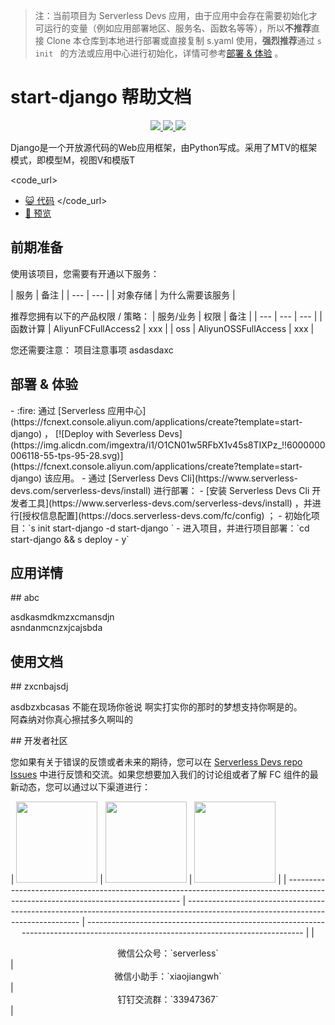 > 注：当前项目为 Serverless Devs 应用，由于应用中会存在需要初始化才可运行的变量（例如应用部署地区、服务名、函数名等等），所以**不推荐**直接 Clone 本仓库到本地进行部署或直接复制 s.yaml 使用，**强烈推荐**通过 `s init ` 的方法或应用中心进行初始化，详情可参考[部署 & 体验](#部署--体验) 。

# start-django 帮助文档

<p align="center" class="flex justify-center">
    <a href="https://www.serverless-devs.com" class="ml-1">
    <img src="http://editor.devsapp.cn/icon?package=start-django&type=packageType">
  </a>
  <a href="http://www.devsapp.cn/details.html?name=start-django" class="ml-1">
    <img src="http://editor.devsapp.cn/icon?package=start-django&type=packageVersion">
  </a>
  <a href="http://www.devsapp.cn/details.html?name=start-django" class="ml-1">
    <img src="http://editor.devsapp.cn/icon?package=start-django&type=packageDownload">
  </a>
</p>

<description>
Django是一个开放源代码的Web应用框架，由Python写成。采用了MTV的框架模式，即模型M，视图V和模版T
</description>

<code_url>

- [:smiley_cat: 代码](http://smiley)
  </code_url>
  <preview>
- [:eyes: 预览](项目预览地址)
  </preview>

## 前期准备

使用该项目，您需要有开通以下服务：

<service>
| 服务 |  备注  |
| --- |  --- |
| 对象存储 |  为什么需要该服务 |
</service>

推荐您拥有以下的产品权限 / 策略：
<auth>
| 服务/业务 | 权限 | 备注 |
| --- | --- | --- |
| 函数计算 | AliyunFCFullAccess2 | xxx |
| oss | AliyunOSSFullAccess | xxx |
</auth>

<remark>
您还需要注意：
项目注意事项
</remark>

<disclaimers>
asdasdaxc
</disclaimers>

## 部署 & 体验

<appcenter>
- :fire: 通过 [Serverless 应用中心](https://fcnext.console.aliyun.com/applications/create?template=start-django) ，
  [![Deploy with Severless Devs](https://img.alicdn.com/imgextra/i1/O1CN01w5RFbX1v45s8TIXPz_!!6000000006118-55-tps-95-28.svg)](https://fcnext.console.aliyun.com/applications/create?template=start-django) 该应用。
</appcenter>
<deploy>
- 通过 [Serverless Devs Cli](https://www.serverless-devs.com/serverless-devs/install) 进行部署：
  - [安装 Serverless Devs Cli 开发者工具](https://www.serverless-devs.com/serverless-devs/install) ，并进行[授权信息配置](https://docs.serverless-devs.com/fc/config) ；
  - 初始化项目：`s init start-django -d start-django `
  - 进入项目，并进行项目部署：`cd start-django && s deploy - y`
</deploy>

## 应用详情

<appdetail>
## abc

asdkasmdkmzxcmansdjn  
asndanmcnzxjcajsbda
</appdetail>

## 使用文档

<usedetail>
## zxcnbajsdj

asdbzxbcasas 不能在现场你爸说
啊实打实你的那时的梦想支持你啊是的。  
阿森纳对你真心擦拭多久啊叫的
</usedetail>

<devgroup>
## 开发者社区

您如果有关于错误的反馈或者未来的期待，您可以在 [Serverless Devs repo Issues](https://github.com/serverless-devs/serverless-devs/issues) 中进行反馈和交流。如果您想要加入我们的讨论组或者了解 FC 组件的最新动态，您可以通过以下渠道进行：

<p align="center">
| <img src="https://serverless-article-picture.oss-cn-hangzhou.aliyuncs.com/1635407298906_20211028074819117230.png" width="130px" > | <img src="https://serverless-article-picture.oss-cn-hangzhou.aliyuncs.com/1635407044136_20211028074404326599.png" width="130px" > | <img src="https://serverless-article-picture.oss-cn-hangzhou.aliyuncs.com/1635407252200_20211028074732517533.png" width="130px" > |
| --------------------------------------------------------------------------------------------------------------------------------- | --------------------------------------------------------------------------------------------------------------------------------- | --------------------------------------------------------------------------------------------------------------------------------- |
| <center>微信公众号：`serverless`</center>                                                                                         | <center>微信小助手：`xiaojiangwh`</center>                                                                                        | <center>钉钉交流群：`33947367`</center>                                                                                           |
</p>
</devgroup>
